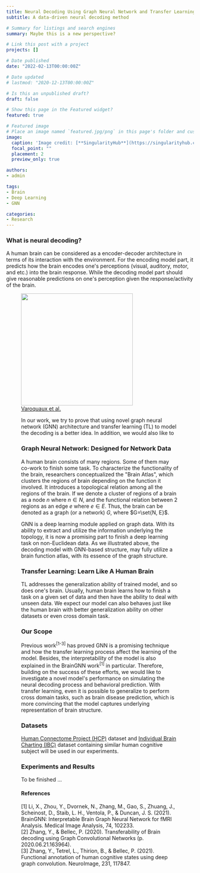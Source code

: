 ```yaml
---
title: Neural Decoding Using Graph Neural Network and Transfer Learning
subtitle: A data-driven neural decoding method

# Summary for listings and search engines
summary: Maybe this is a new perspective?

# Link this post with a project
projects: []

# Date published
date: "2022-02-13T00:00:00Z"

# Date updated
# lastmod: "2020-12-13T00:00:00Z"

# Is this an unpublished draft?
draft: false

# Show this page in the Featured widget?
featured: true

# Featured image
# Place an image named `featured.jpg/png` in this page's folder and customize its options here.
image:
  caption: 'Image credit: [**SingularityHub**](https://singularityhub.com/2019/05/01/scientists-created-a-neural-decoder-that-translates-brain-activity-into-speech/)'
  focal_point: ""
  placement: 2
  preview_only: true

authors:
- admin

tags:
- Brain
- Deep Learning
- GNN

categories:
- Research
---
```


### What is neural decoding?

A human brain can be considered as a encoder-decoder architecture in terms of its interaction with the environment. For the encoding model part, it predicts how the brain encodes one's perceptions (visual, auditory, motor, and etc.) into the brain response. While the decoding model part should give reasonable predictions on one's perception given the response/activity of the brain. 

<figure>
  <img src="https://www.researchgate.net/profile/Gael-Varoquaux/publication/268794316/figure/fig1/AS:282616113713184@1444392340570/Schematics-of-the-distinction-between-encoding-and-decoding-in-brain-imaging_W640.jpg" width="300px" height="auto"/>
  <figcaption>
    <a href="https://www.researchgate.net/publication/268794316_How_machine_learning_is_shaping_cognitive_neuroimaging">Varoquaux et al.</a>
  </figcaption>
</>

In our work, we try to prove that using novel graph neural network (GNN) architecture and transfer learning (TL) to model the decoding is a better idea. In addition, we would also like to 

### Graph Neural Network: Designed for Network Data

A human brain consists of many regions. Some of them may co-work to finish some task. To characterize the functionality of the brain, researchers conceptualized the "Brain Atlas", which clusters the regions of brain depending on the function it involved. It introduces a topological relation among all the regions of the brain. If we denote a cluster of regions of a brain as a node $n$ where $n \in N$, and the functional relation between 2 regions as an edge $e$ where $e\in E$. Thus, the brain can be denoted as a graph (or a network) $G$, where $G=\set{N, E}$.

GNN is a deep learning module applied on graph data. With its ability to extract and utilize the information underlying the topology, it is now a promising part to finish a deep learning task on non-Euclidean data. As we illustrated above, the decoding model with GNN-based structure, may fully utilize a brain function atlas, with its essence of the graph structure.

### Transfer Learning: Learn Like A Human Brain 

TL addresses the generalization ability of trained model, and so does one's brain. Usually, human brain learns how to finish a task on a given set of data and then have the ability to deal with unseen data. We expect our model can also behaves just like the human brain with better generalization ability on other datasets or even cross domain task.

### Our Scope

Previous work<sup>[1-3]</sup> has proved GNN is a promising technique and how the transfer learning process affect the learning of the model. Besides, the interpretability of the model is also explained in the BrainGNN work<sup>[1]</sup> in particular. Therefore, building on the success of these efforts, we would like to investigate a novel model's performance on simulating the neural decoding process and behavioral prediction. With transfer learning, even it is possible to generalize to perform cross domain tasks, such as brain disease prediction, which is more convincing that the model captures underlying representation of brain structure.

### Datasets

[Human Connectome Project (HCP)](https://www.humanconnectome.org/study/hcp-young-adult/document/1200-subjects-data-release) dataset and [Individual Brain Charting (IBC)](https://openneuro.org/datasets/ds000244/versions/1.0.0) dataset containing similar human cognitive subject will be used in our experiments.

### Experiments and Results

To be finished ... 

#### References

[1] Li, X., Zhou, Y., Dvornek, N., Zhang, M., Gao, S., Zhuang, J., Scheinost, D., Staib, L. H., Ventola, P., & Duncan, J. S. (2021). BrainGNN: Interpretable Brain Graph Neural Network for fMRI Analysis. Medical Image Analysis, 74, 102233. <br>
[2] Zhang, Y., & Bellec, P. (2020). Transferability of Brain decoding using Graph Convolutional Networks (p. 2020.06.21.163964). <br>
[3] Zhang, Y., Tetrel, L., Thirion, B., & Bellec, P. (2021). Functional annotation of human cognitive states using deep graph convolution. NeuroImage, 231, 117847. 
